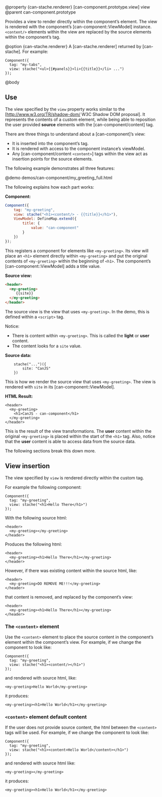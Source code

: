 @property {can-stache.renderer} [can-component.prototype.view] view
@parent can-component.prototype

Provides a view to render directly within the component’s element. The view is rendered with the
component’s [can-component::ViewModel] instance.  `<content/>` elements within the view are replaced by the source elements within the component’s tag.

@option {can-stache.renderer} A [can-stache.renderer] returned by [can-stache]. For example:

    Component({
      tag: "my-tabs",
      view: stache("<ul>{{#panels}}<li>{{title}}</li> ...")
    });


@body


## Use

The view specified by the `view` property works similar to
the [http://www.w3.org/TR/shadow-dom/ W3C Shadow DOM proposal]. It represents the contents
of a custom element, while being able to reposition the user provided __source__ elements
with the [can-component/content] tag.

There are three things to understand about a [can-component]’s view:

 - It is inserted into the component’s tag.
 - It is rendered with access to the component instance’s viewModel.
 - Any [can-component/content `<content>`] tags within the view act as insertion points for the source elements.

The following example demonstrates all three features:

@demo demos/can-component/my_greeting_full.html

The following explains how each part works:

__Component:__

```js
Component({
	tag: "my-greeting",
	view: stache("<h1><content/> - {{title}}</h1>"),
	ViewModel: DefineMap.extend({
		title: {
			value: "can-component"
		}
	})
});
```

This registers a component for elements like `<my-greeting>`. Its view
will place an `<h1>` element directly within `<my-greeting>` and put
the original contents of `<my-greeting>` within the beginning of `<h1>`. The component’s
[can-component::ViewModel] adds a title value.

__Source view:__

```html
<header>
  <my-greeting>
     {{site}}
  </my-greeting>
</header>
```

The source view is the view that
uses `<my-greeting>`.  In the demo, this is defined within a `<script>`
tag.

Notice:

 - There is content within `<my-greeting>`.  This is called the __light__ or __user__ content.
 - The content looks for a `site` value.

__Source data:__

		stache("...")({
			site: "CanJS"
		})

This is how we render the source view that uses `<my-greeting>`. The view is rendered with `site` in its [can-component::ViewModel].

__HTML Result:__

    <header>
      <my-greeting>
        <h1>CanJS - can-component</h1>
      </my-greeting>
    </header>

This is the result of the view transformations. The
__user__ content within the original `<my-greeting>` is placed within the start of the `<h1>`
tag.  Also, notice that the __user__ content is able to access data from
the source data.

The following sections break this down more.


## View insertion

The view specified by `view` is rendered directly within the custom tag.

For example the following component:

    Component({
      tag: "my-greeting",
      view: stache("<h1>Hello There</h1>")
    });

With the following source html:

    <header>
      <my-greeting></my-greeting>
    </header>

Produces the following html:

    <header>
      <my-greeting><h1>Hello There</h1></my-greeting>
    </header>

However, if there was existing content within the source html, like:

    <header>
      <my-greeting>DO REMOVE ME!!!</my-greeting>
    </header>

that content is removed, and replaced by the component’s view:

    <header>
      <my-greeting><h1>Hello There</h1></my-greeting>
    </header>

### The `<content>` element

Use the `<content>` element to place the source content in the
component’s element within the component’s
view. For example, if we change the component to look like:

    Component({
      tag: "my-greeting",
      view: stache("<h1><content/></h1>")
    });

and rendered with source html, like:

    <my-greeting>Hello World</my-greeting>

it produces:

    <my-greeting><h1>Hello World</h1></my-greeting>

### `<content>` element default content

If the user does not provide source content, the html
between the `<content>` tags will be used. For example, if we
change the component to look like:

    Component({
      tag: "my-greeting",
      view: stache("<h1><content>Hello World</content></h1>")
    });

and rendered with source html like:

    <my-greeting></my-greeting>

it produces:

    <my-greeting><h1>Hello World</h1></my-greeting>
